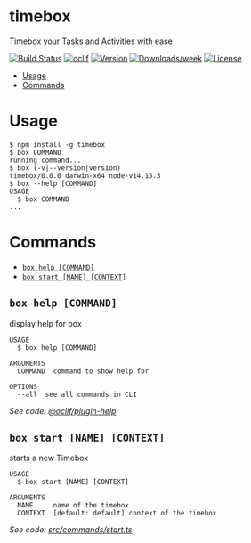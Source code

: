 timebox
=======

Timebox your Tasks and Activities with ease

[![Build Status](https://travis-ci.com/kutzilla/timebox.svg?branch=master)](https://travis-ci.com/kutzilla/timebox)
[![oclif](https://img.shields.io/badge/cli-oclif-brightgreen.svg)](https://oclif.io)
[![Version](https://img.shields.io/npm/v/timebox.svg)](https://npmjs.org/package/timebox)
[![Downloads/week](https://img.shields.io/npm/dw/timebox.svg)](https://npmjs.org/package/timebox)
[![License](https://img.shields.io/npm/l/timebox.svg)](https://github.com/kutzilla/timebox/blob/master/package.json)

<!-- toc -->
* [Usage](#usage)
* [Commands](#commands)
<!-- tocstop -->
# Usage
<!-- usage -->
```sh-session
$ npm install -g timebox
$ box COMMAND
running command...
$ box (-v|--version|version)
timebox/0.0.0 darwin-x64 node-v14.15.3
$ box --help [COMMAND]
USAGE
  $ box COMMAND
...
```
<!-- usagestop -->
# Commands
<!-- commands -->
* [`box help [COMMAND]`](#box-help-command)
* [`box start [NAME] [CONTEXT]`](#box-start-name-context)

## `box help [COMMAND]`

display help for box

```
USAGE
  $ box help [COMMAND]

ARGUMENTS
  COMMAND  command to show help for

OPTIONS
  --all  see all commands in CLI
```

_See code: [@oclif/plugin-help](https://github.com/oclif/plugin-help/blob/v3.2.1/src/commands/help.ts)_

## `box start [NAME] [CONTEXT]`

starts a new Timebox

```
USAGE
  $ box start [NAME] [CONTEXT]

ARGUMENTS
  NAME     name of the timebox
  CONTEXT  [default: default] context of the timebox
```

_See code: [src/commands/start.ts](https://github.com/kutzilla/timebox/blob/v0.0.0/src/commands/start.ts)_
<!-- commandsstop -->

